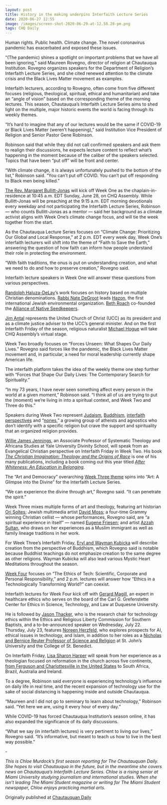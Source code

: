 ```yaml
---
layout: post
title: History in the making underpins Interfaith Lecture Series
date: 2020-06-27 12:55
image: /images/screen-shot-2020-06-29-at-12.58.20-pm.png
tags: CHQ Daily
---
```

Human rights. Public health. Climate change. The novel coronavirus pandemic has exacerbated and exposed these issues.

“(The pandemic) shines a spotlight on important problems that we have all been ignoring,” said Maureen Rovegno, director of religion at Chautauqua Institution. Rovegno organizes speakers for the Department of Religion’s Interfaith Lecture Series, and she cited renewed attention to the climate crisis and the Black Lives Matter movement as examples.

Interfaith lecturers, according to Rovegno, often come from five different focuses (religious, theological, spiritual, ethical and humanitarian) and take an “angle of vision” based on the corresponding theme of the morning lectures. This season, Chautauqua’s Interfaith Lecture Series aims to shed light on the multiple, major historic events the world is facing through its weekly themes.

“It’s hard to imagine that any of our lectures would be the same if COVID-19 or Black Lives Matter (weren’t happening),” said Institution Vice President of Religion and Senior Pastor Gene Robinson.

Robinson said that while they did not call confirmed speakers and ask them to realign their discussions, he expects lecture content to reflect what’s happening in the moment because of the caliber of the speakers selected. Topics that have been “put off” will be front and center.

“With climate change, it is always unfortunately pushed to the bottom of the list,” Robinson said. “You can’t put off COVID. You can’t put off responding to Black men being killed.”

[The Rev. Margaret Bullitt-Jonas](https://chq.org/season/weekly-themes/week-one-june-27-july-4/eventdetail/22591/the-rev-dr-margaret-bullitt-jonas) will kick off Week One as the chaplain-in-residence at 10:45 a.m. EDT Sunday, June 28, on CHQ Assembly. While Bullitt-Jonas will be preaching at the 9:15 a.m. EDT morning devotionals every weekday and not participating the Interfaith Lecture Series, Robinson — who counts Bullitt-Jonas as a mentor — said her background as a climate activist aligns with Week One’s climate change focus, and will tie the week together from the start.

As the Chautauqua Lecture Series focuses on “Climate Change: Prioritizing Our Global and Local Response,” at 2 p.m. EDT every week day, Week One’s interfaith lecturers will shift into the theme of “Faith to Save the Earth,” answering the question of how faith can inform how people understand their role in protecting the environment.

“With faith traditions, the onus is put on understanding creation, and what we need to do and how to preserve creation,” Rovegno said.

Interfaith lecture speakers in Week One will answer these questions from various perspectives.

[Randolph Haluza-DeLay](https://chq.org/season/weekly-themes/week-one-june-27-july-4/eventdetail/22564/-/dr-randolph-haluza-delay?rde=1)’s work focuses on history based on multiple Christian denominations. [Rabbi Nate DeGroot](https://chq.org/season/weekly-themes/week-one-june-27-july-4/eventdetail/22849/-/rabbi-nate-degroot?rde=1) leads [Hazon](https://hazon.org/), the first international Jewish environmental organization. [Beth Roach](https://chq.org/season/weekly-themes/week-one-june-27-july-4/eventdetail/22933/-/beth-roach?rde=1) co-founded the [Alliance of Native Seedkeepers](https://seedalliance.org/profiles/alliance-of-native-seedkeepers/).

[Jim Antal](https://chq.org/season/weekly-themes/week-one-june-27-july-4/eventdetail/22857/-/jim-antal?rde=1) represents the United Church of Christ (UCC) as its president and as a climate justice adviser to the UCC’s general minister. And on the first Interfaith Friday of the season, religious naturalist [Michael Hogue](https://chq.org/season/weekly-themes/week-one-june-27-july-4/eventdetail/22908/-/interfaith-friday-michael-hogue?rde=1) will take CHQ Assembly’s virtual stage.

Week Two broadly focuses on “Forces Unseen: What Shapes Our Daily Lives.” Rovegno said forces like the pandemic, the Black Lives Matter movement and, in particular, a need for moral leadership currently shape American life.

The interfaith platform takes the idea of the weekly theme one step further with “Forces that Shape Our Daily Lives: The Contemporary Search for Spirituality.”

“In my 73 years, I have never seen something affect every person in the world at a given moment,” Robinson said. “I think all of us are trying to put the (moment) we’re living in into a spiritual context, and Week Two and Three do this.”

Speakers during Week Two represent [Judaism](https://chq.org/season/weekly-themes/week-two-july-4-11/eventdetail/22558/-/rabbi-jeffrey-salkin?rde=1), [Buddhism](https://chq.org/season/weekly-themes/week-two-july-4-11/eventdetail/22732/-/judith-lief?rde=1), [interfaith perspectives](https://chq.org/season/weekly-themes/week-two-july-4-11/eventdetail/22751/-/joel-n-lohr?rde=1) and “[nones](https://chq.org/season/weekly-themes/week-two-july-4-11/eventdetail/22739/-/gretta-vosper?rde=1),” a growing group of atheists and agnostics who don’t identify with a specific religion but crave the support and spirituality that an organized religion provides.

[Willie James Jennings](https://chq.org/season/weekly-themes/week-two-july-4-11/eventdetail/22931/-/interfaith-friday-rev-dr-willie-james-jennings?rde=1), an Associate Professor of Systematic Theology and Africana Studies at Yale University Divinity School, will speak from an Evangelical Christian perspective on Interfaith Friday in Week Two. His book *[The Christian Imagination: Theology and the Origins of Race](https://yalebooks.yale.edu/book/9780300171365/christian-imagination)* is one of his many publications, including a book coming out this year titled *[After Whiteness: An Education in Belonging](https://www.eerdmans.com/Products/7844/after-whiteness.aspx).*

The “Art and Democracy” overarching [Week Three theme](https://chq.org/season/weekly-themes/week-three-july-11-18) spins into “Art: A Glimpse into the Divine” for the Interfaith Lecture Series.

“We can experience the divine through art,” Rovegno said. “It can penetrate the spirit.”

Week Three mixes multiple forms of art and theology, featuring art historian [Ori Soltes](https://chq.org/season/weekly-themes/week-three-july-11-18/eventdetail/22737/-/ori-z-soltes?rde=1); Jewish multimedia artist [David Moss](https://chq.org/season/weekly-themes/week-three-july-11-18/eventdetail/22744/-/david-moss?rde=1); a four-time Grammy winning Christian cellist — whose performances, Rovegno said, are “a spiritual experience in itself” — named [Eugene Friesen](https://chq.org/season/weekly-themes/week-three-july-11-18/eventdetail/22736/-/eugene-friesen?rde=1); and artist [Azzah Sultan](https://chq.org/season/weekly-themes/week-three-july-11-18/eventdetail/22891/-/azzah-sultan?rde=1), who draws on her experiences as a Muslim immigrant as well as family lineage traditions in her work.

For Week Three’s Interfaith Friday, [Eryl and Wayman Kubicka](https://chq.org/season/weekly-themes/week-three-july-11-18/eventdetail/22880/-/interfaith-friday-eryl-and-wayman-kubicka?rde=1) will describe creation from the perspective of Buddhism, which Rovegno said is notable because Buddhist teachings do not emphasize creation to the same degree as other religions. Wayman Kubicka will also lead various Mystic Heart Meditations throughout the season.

[Week Four](https://chq.org/season/weekly-themes/week-four-july-18-25) focuses on “The Ethics of Tech: Scientific, Corporate and Personal Responsibility,” and 2 p.m. lectures will answer how “Ethics in a Technologically Transforming World?” can coexist.

Interfaith lectures for Week Four kick off with [Gerard Magill](https://chq.org/season/weekly-themes/week-four-july-18-25/eventdetail/22743/-/dr-gerard-magill?rde=1), an expert in healthcare ethics who serves on the board of the Carl G. Grefenstette Center for Ethics in Science, Technology, and Law at Duquesne University.

He is followed by [Jason Thacker](https://chq.org/season/weekly-themes/week-four-july-18-25/eventdetail/22845/jason-thacker), who is the research chair for technology ethics within the Ethics and Religious Liberty Commission for Southern Baptists, and a to-be-announced speaker on Wednesday, July 22. Thursday, July 23, features [Noreen Herzfeld](https://chq.org/season/weekly-themes/week-four-july-18-25/eventdetail/22783/noreen-herzfeld), who explores prospects for AI, ethical issues in technology, and Islam, in addition to her roles as a [Nicholas and Bernice Reuter Professor of Science and Religion](https://www.csbsju.edu/reuter) at St. John’s University and the College of St. Benedict.

On Interfaith Friday, [Lisa Sharon Harper](https://chq.org/season/weekly-themes/week-four-july-18-25/eventdetail/22855/-/interfaith-friday-lisa-sharon-harper?rde=1) will speak from her experience as a theologian focused on reformation in the church across five continents, [from Ferguson and Charlottesville in the United States](https://freedomroad.us/) to South Africa, Brazil, Australia and Ireland.

To a degree, Robinson said everyone is experiencing technology’s influence on daily life in real time, and the recent expansion of technology use for the sake of social distancing is happening inside and outside Chautauqua.

“Maureen and I did not go to seminary to learn about technology,” Robinson said. “Yet here we are, using it every hour of every day.”

While COVID-19 has forced Chautauqua Institution’s season online, it has also expanded the significance of its daily discussions.

“What we say (in interfaith lectures) is very pertinent to living our lives,” Rovegno said. “It’s informative, but meant to teach us how to live in the best way possible.”

\-

*This is Chloe Murdock’s first season reporting for The Chautauquan Daily. She hopes to visit Chautauqua in the future, but in the meantime she covers news on Chautauqua’s Interfaith Lecture Series. Chloe is a rising senior at Miami University studying journalism and international studies. When she isn’t leading The Miami Student magazine or writing for The Miami Student newspaper, Chloe enjoys practicing martial arts.*

Originally published at [Chautauquan Daily](https://chqdaily.com/2020/06/history-in-the-making-underpins-interfaith-lecture-series/)